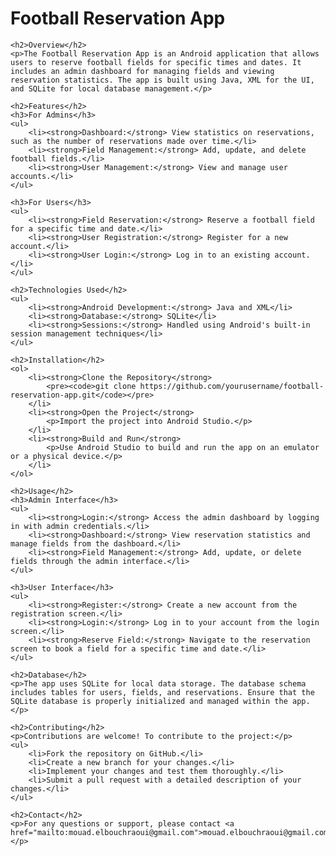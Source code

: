 <!DOCTYPE html>
<html lang="en">
<head>
    <meta charset="UTF-8">
    <meta name="viewport" content="width=device-width, initial-scale=1.0">
    <title>Football Reservation App</title>
</head>
<body>
    <h1>Football Reservation App</h1>

    <h2>Overview</h2>
    <p>The Football Reservation App is an Android application that allows users to reserve football fields for specific times and dates. It includes an admin dashboard for managing fields and viewing reservation statistics. The app is built using Java, XML for the UI, and SQLite for local database management.</p>

    <h2>Features</h2>
    <h3>For Admins</h3>
    <ul>
        <li><strong>Dashboard:</strong> View statistics on reservations, such as the number of reservations made over time.</li>
        <li><strong>Field Management:</strong> Add, update, and delete football fields.</li>
        <li><strong>User Management:</strong> View and manage user accounts.</li>
    </ul>

    <h3>For Users</h3>
    <ul>
        <li><strong>Field Reservation:</strong> Reserve a football field for a specific time and date.</li>
        <li><strong>User Registration:</strong> Register for a new account.</li>
        <li><strong>User Login:</strong> Log in to an existing account.</li>
    </ul>

    <h2>Technologies Used</h2>
    <ul>
        <li><strong>Android Development:</strong> Java and XML</li>
        <li><strong>Database:</strong> SQLite</li>
        <li><strong>Sessions:</strong> Handled using Android's built-in session management techniques</li>
    </ul>

    <h2>Installation</h2>
    <ol>
        <li><strong>Clone the Repository</strong>
            <pre><code>git clone https://github.com/yourusername/football-reservation-app.git</code></pre>
        </li>
        <li><strong>Open the Project</strong>
            <p>Import the project into Android Studio.</p>
        </li>
        <li><strong>Build and Run</strong>
            <p>Use Android Studio to build and run the app on an emulator or a physical device.</p>
        </li>
    </ol>

    <h2>Usage</h2>
    <h3>Admin Interface</h3>
    <ul>
        <li><strong>Login:</strong> Access the admin dashboard by logging in with admin credentials.</li>
        <li><strong>Dashboard:</strong> View reservation statistics and manage fields from the dashboard.</li>
        <li><strong>Field Management:</strong> Add, update, or delete fields through the admin interface.</li>
    </ul>

    <h3>User Interface</h3>
    <ul>
        <li><strong>Register:</strong> Create a new account from the registration screen.</li>
        <li><strong>Login:</strong> Log in to your account from the login screen.</li>
        <li><strong>Reserve Field:</strong> Navigate to the reservation screen to book a field for a specific time and date.</li>
    </ul>

    <h2>Database</h2>
    <p>The app uses SQLite for local data storage. The database schema includes tables for users, fields, and reservations. Ensure that the SQLite database is properly initialized and managed within the app.</p>

    <h2>Contributing</h2>
    <p>Contributions are welcome! To contribute to the project:</p>
    <ul>
        <li>Fork the repository on GitHub.</li>
        <li>Create a new branch for your changes.</li>
        <li>Implement your changes and test them thoroughly.</li>
        <li>Submit a pull request with a detailed description of your changes.</li>
    </ul>

    <h2>Contact</h2>
    <p>For any questions or support, please contact <a href="mailto:mouad.elbouchraoui@gmail.com">mouad.elbouchraoui@gmail.com</a>.</p>
</body>
</html>
